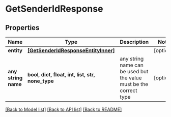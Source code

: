 # GetSenderIdResponse


## Properties
Name | Type | Description | Notes
------------ | ------------- | ------------- | -------------
**entity** | [**[GetSenderIdResponseEntityInner]**](GetSenderIdResponseEntityInner.md) |  | [optional] 
**any string name** | **bool, dict, float, int, list, str, none_type** | any string name can be used but the value must be the correct type | [optional]

[[Back to Model list]](../README.md#documentation-for-models) [[Back to API list]](../README.md#documentation-for-api-endpoints) [[Back to README]](../README.md)


